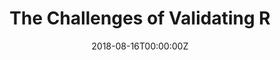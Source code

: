 ---
title: 'The Challenges of Validating R'
authors:
- Andy Nicholls
date: '2018-08-16T00:00:00Z'

# Schedule page publish date (NOT proceeding's date).
publishDate: '20001-01-01T00:00:00Z'

# proceeding type.
# Legend: 0 = Uncategorized; 1 = Talk, 2 = Keynote, 3 = Workshop
# To add more update publications_types.toml and en.yaml
proceeding_types: ['1']

# proceeding name and optional abbreviated proceeding name.
proceeding: Presented at 2018 Conference
proceeding_short: Presented at 2018 Conference

abstract: 

tags:
- Glaxosmithkline
featured: false

links:
url_slides: 'https://github.com/rinpharma/2018_presentations/blob/master/talks_folder/2018-Nicholls-The_Challenges_of_Validating_R.pptx'
url_video: ''

---